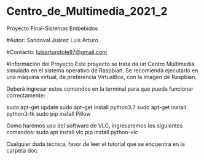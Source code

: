 # Centro_de_Multimedia_2021_2
Proyecto Final-Sistemas Embebidos

#Autor:
Sandoval Juárez Luis Arturo 

#Contácto:
luisarturotole97@gmail.com

#Información del Proyecto
Este proyecto se trata de un Centro Multimedia simulado en el sistema operativo de Raspbian.
Se recomienda ejecutarlo en una máquina virtual, de preferencia VirtualBox, con la imagen de Raspbian.

Deberá ingresar estos comandos en la terminal para que pueda funcionar correctamente:

sudo apt-get update
sudo apt-get install python3.7
sudo apt-get install python3-tk
sudo pip install Pillow

Como haremos uso del software de VLC, ingresaremos los siguientes comandos:
sudo apt install vlc
pip install python-vlc

Cualquier duda técnica, favor de leer el tutorial que se encuentra en la carpeta doc.